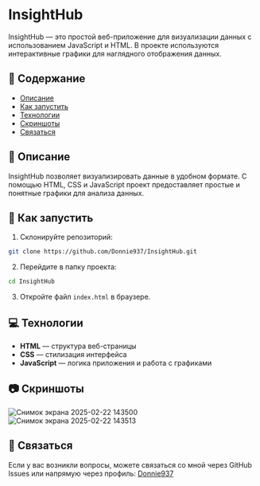 # InsightHub

InsightHub — это простой веб-приложение для визуализации данных с использованием JavaScript и HTML. В проекте используются интерактивные графики для наглядного отображения данных.

## 📂 Содержание
- [Описание](#описание)
- [Как запустить](#как-запустить)
- [Технологии](#технологии)
- [Скриншоты](#скриншоты)
- [Связаться](#связаться)

## 📝 Описание
InsightHub позволяет визуализировать данные в удобном формате. С помощью HTML, CSS и JavaScript проект предоставляет простые и понятные графики для анализа данных.

## 🚀 Как запустить
1. Склонируйте репозиторий:
```bash
git clone https://github.com/Donnie937/InsightHub.git
```
2. Перейдите в папку проекта:
```bash
cd InsightHub
```
3. Откройте файл `index.html` в браузере.

## 💻 Технологии
- **HTML** — структура веб-страницы
- **CSS** — стилизация интерфейса
- **JavaScript** — логика приложения и работа с графиками

## 📷 Скриншоты
![Снимок экрана 2025-02-22 143500](https://github.com/user-attachments/assets/4b69e503-e5b8-4396-a700-d8641516160b)
![Снимок экрана 2025-02-22 143513](https://github.com/user-attachments/assets/8e89dc16-9273-4262-b0ea-b6a11e16ff43)



## 📧 Связаться
Если у вас возникли вопросы, можете связаться со мной через GitHub Issues или напрямую через профиль: [Donnie937](https://github.com/Donnie937)
